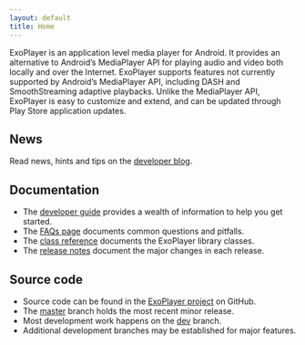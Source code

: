 ```yaml
---
layout: default
title: Home
---
```


ExoPlayer is an application level media player for Android. It provides an alternative to Android’s
MediaPlayer API for playing audio and video both locally and over the Internet. ExoPlayer supports
features not currently supported by Android’s MediaPlayer API, including DASH and SmoothStreaming
adaptive playbacks. Unlike the MediaPlayer API, ExoPlayer is easy to customize and extend, and can
be updated through Play Store application updates.

## News ##

Read news, hints and tips on the [developer blog](https://medium.com/google-exoplayer).

## Documentation ##

* The [developer guide][] provides a wealth of information to help you get started.
* The [FAQs page][] documents common questions and pitfalls.
* The [class reference][] documents the ExoPlayer library classes.
* The [release notes][] document the major changes in each release.

[developer guide]: https://google.github.io/ExoPlayer/guide.html
[FAQs page]: https://google.github.io/ExoPlayer/faqs.html
[class reference]: https://google.github.io/ExoPlayer/doc/reference
[release notes]: https://github.com/google/ExoPlayer/blob/dev/RELEASENOTES.md

## Source code ##

* Source code can be found in the [ExoPlayer project][] on GitHub.
* The [master][] branch holds the most recent minor release.
* Most development work happens on the [dev][] branch.
* Additional development branches may be established for major features.

[ExoPlayer project]: https://github.com/google/ExoPlayer/tree/master
[master]: https://github.com/google/ExoPlayer/tree/master
[dev]: https://github.com/google/ExoPlayer/tree/dev

